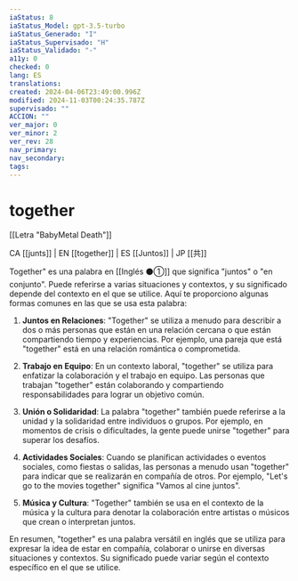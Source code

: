 ```yaml
---
iaStatus: 8
iaStatus_Model: gpt-3.5-turbo
iaStatus_Generado: "I"
iaStatus_Supervisado: "H"
iaStatus_Validado: "-"
a11y: 0
checked: 0
lang: ES
translations: 
created: 2024-04-06T23:49:00.996Z
modified: 2024-11-03T00:24:35.787Z
supervisado: ""
ACCION: ""
ver_major: 0
ver_minor: 2
ver_rev: 28
nav_primary: 
nav_secondary: 
tags:
---
```

# together

[[Letra "BabyMetal Death"]]

CA [[junts]] | EN [[together]] | ES [[Juntos]] | JP [[共]] 

Together" es una palabra en [[Inglés ⚫①]] que significa "juntos" o "en conjunto". Puede referirse a varias situaciones y contextos, y su significado depende del contexto en el que se utilice. Aquí te proporciono algunas formas comunes en las que se usa esta palabra:

1. **Juntos en Relaciones**: "Together" se utiliza a menudo para describir a dos o más personas que están en una relación cercana o que están compartiendo tiempo y experiencias. Por ejemplo, una pareja que está "together" está en una relación romántica o comprometida.
    
2. **Trabajo en Equipo**: En un contexto laboral, "together" se utiliza para enfatizar la colaboración y el trabajo en equipo. Las personas que trabajan "together" están colaborando y compartiendo responsabilidades para lograr un objetivo común.
    
3. **Unión o Solidaridad**: La palabra "together" también puede referirse a la unidad y la solidaridad entre individuos o grupos. Por ejemplo, en momentos de crisis o dificultades, la gente puede unirse "together" para superar los desafíos.
    
4. **Actividades Sociales**: Cuando se planifican actividades o eventos sociales, como fiestas o salidas, las personas a menudo usan "together" para indicar que se realizarán en compañía de otros. Por ejemplo, "Let's go to the movies together" significa "Vamos al cine juntos".
    
5. **Música y Cultura**: "Together" también se usa en el contexto de la música y la cultura para denotar la colaboración entre artistas o músicos que crean o interpretan juntos.
    

En resumen, "together" es una palabra versátil en inglés que se utiliza para expresar la idea de estar en compañía, colaborar o unirse en diversas situaciones y contextos. Su significado puede variar según el contexto específico en el que se utilice.